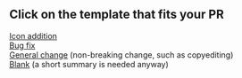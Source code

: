## Click on the template that fits your PR
<!-- Use the `Preview` tab. -->
[Icon addition](?expand=1&template=icon_addition.md)  
[Bug fix](?expand=1&)  
[General change](?expand=1&template=general_change.md) (non-breaking change, such as copyediting)  
[Blank](?expand=1&body=+) (a short summary is needed anyway)  
